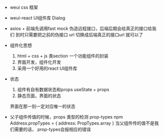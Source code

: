 - weui css 框架                            
- weui-react UI组件库  Dialog
- axios + 前端先调用fast mock 伪造远程接口，后端后期会给真正的接口给我们 到时只需要把之前的伪接口 url 切换成后端真正的接口url 就可以了 
- 组件化思想
    1. html + css + js  类section  一个功能组件的封装
    2. 界面开发，组件化开发
    3. 采用一个好用的react UI组件库

- 状态
    1. 组件有自有数据状态和props  useState + props
    2. 静态页面，界面的状态

    界面在那一刻一定对应唯一的状态

- 父子组件传值的时候，props 类型的检测
    prop-types npm
    Address.propTypes = {
        address: PropTypes.array
    }
    当父组件传的值不是我们需要的话， prop-types会报相应的错误